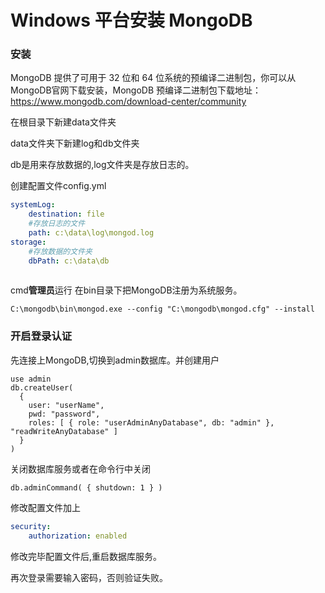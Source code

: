 # Windows 平台安装 MongoDB

### 安装

MongoDB 提供了可用于 32 位和 64 位系统的预编译二进制包，你可以从MongoDB官网下载安装，MongoDB 预编译二进制包下载地址：https://www.mongodb.com/download-center/community

在根目录下新建data文件夹

data文件夹下新建log和db文件夹



db是用来存放数据的,log文件夹是存放日志的。

创建配置文件config.yml

```yml
systemLog:
    destination: file
    #存放日志的文件
    path: c:\data\log\mongod.log
storage:
	#存放数据的文件夹
    dbPath: c:\data\db
    
```

cmd**管理员**运行 在bin目录下把MongoDB注册为系统服务。

```shell
C:\mongodb\bin\mongod.exe --config "C:\mongodb\mongod.cfg" --install
```



### 开启登录认证

先连接上MongoDB,切换到admin数据库。并创建用户

```shel
use admin
db.createUser(
  {
    user: "userName",
    pwd: "password",
    roles: [ { role: "userAdminAnyDatabase", db: "admin" }, "readWriteAnyDatabase" ]
  }
)
```

关闭数据库服务或者在命令行中关闭

```shell
db.adminCommand( { shutdown: 1 } )
```



修改配置文件加上

```yml
security:
    authorization: enabled
```

修改完毕配置文件后,重启数据库服务。

再次登录需要输入密码，否则验证失败。